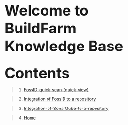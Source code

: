 # <font size="15">Welcome to BuildFarm Knowledge Base</font>

## <font size="10">Contents</font>


> 1. [FossID-quick-scan-(quick-view)](./FossID-quick-scan-%28quick-view%29.md)

> 2. [Integration of FossID to a repository](./Integration-of-FossID-to-a-repository.md)

> 3. [Integration-of-SonarQube-to-a-repository](./Integration-of-SonarQube-to-a-repository.md)

> 4. [Home](./Home.md)




